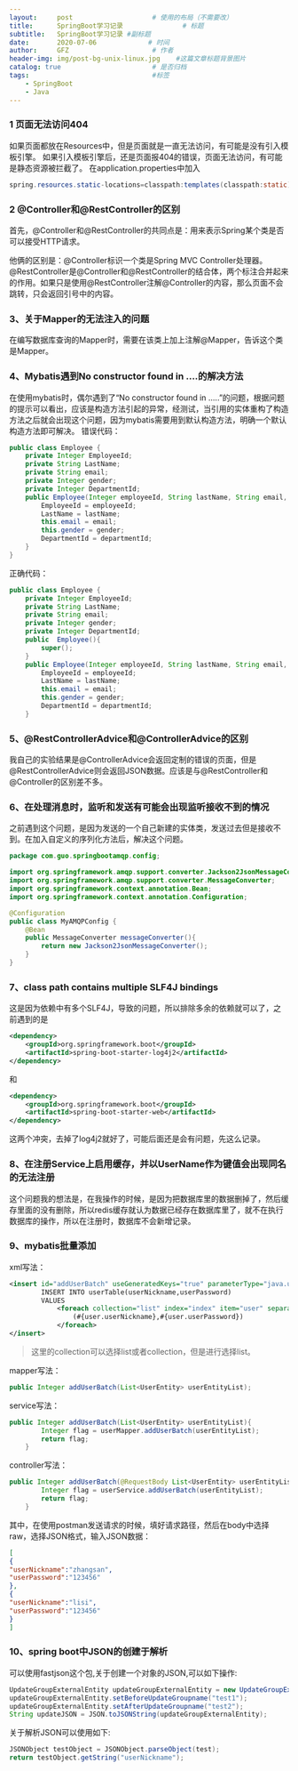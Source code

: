 ```yaml
---
layout:     post                    # 使用的布局（不需要改）
title:      SpringBoot学习记录               # 标题 
subtitle:   SpringBoot学习记录 #副标题
date:       2020-07-06             # 时间
author:     GFZ                     # 作者
header-img: img/post-bg-unix-linux.jpg    #这篇文章标题背景图片
catalog: true                       # 是否归档
tags:                               #标签
    - SpringBoot
    - Java
---
```


### 1 页面无法访问404

如果页面都放在Resources中，但是页面就是一直无法访问，有可能是没有引入模板引擎。
如果引入模板引擎后，还是页面报404的错误，页面无法访问，有可能是静态资源被拦截了。
在application.properties中加入
```java
spring.resources.static-locations=classpath:templates(classpath:static)
```

### 2 @Controller和@RestController的区别

首先，@Controller和@RestController的共同点是：用来表示Spring某个类是否可以接受HTTP请求。

他俩的区别是：@Controller标识一个类是Spring MVC Controller处理器。@RestController是@Controller和@RestController的结合体，两个标注合并起来的作用。如果只是使用@RestController注解@Controller的内容，那么页面不会跳转，只会返回引号中的内容。

### 3、关于Mapper的无法注入的问题

在编写数据库查询的Mapper时，需要在该类上加上注解@Mapper，告诉这个类是Mapper。
### 4、Mybatis遇到No constructor found in ....的解决方法
在使用mybatis时，偶尔遇到了“No constructor found in .....”的问题，根据问题的提示可以看出，应该是构造方法引起的异常，经测试，当引用的实体重构了构造方法之后就会出现这个问题，因为mybatis需要用到默认构造方法，明确一个默认构造方法即可解决。
错误代码：
```java
public class Employee {
    private Integer EmployeeId;
    private String LastName;
    private String email;
    private Integer gender;
    private Integer DepartmentId;
    public Employee(Integer employeeId, String lastName, String email, Integer gender, Integer departmentId) {
        EmployeeId = employeeId;
        LastName = lastName;
        this.email = email;
        this.gender = gender;
        DepartmentId = departmentId;
    }
}
```
正确代码：
```java
public class Employee {
    private Integer EmployeeId;
    private String LastName;
    private String email;
    private Integer gender;
    private Integer DepartmentId;
    public  Employee(){
        super();
    }
    public Employee(Integer employeeId, String lastName, String email, Integer gender, Integer departmentId) {
        EmployeeId = employeeId;
        LastName = lastName;
        this.email = email;
        this.gender = gender;
        DepartmentId = departmentId;
    }
```
### 5、@RestControllerAdvice和@ControllerAdvice的区别
我自己的实验结果是@ControllerAdvice会返回定制的错误的页面，但是@RestControllerAdvice则会返回JSON数据。应该是与@RestController和@Controller的区别差不多。
### 6、在处理消息时，监听和发送有可能会出现监听接收不到的情况
之前遇到这个问题，是因为发送的一个自己新建的实体类，发送过去但是接收不到。在加入自定义的序列化方法后，解决这个问题。
```java
package com.guo.springbootamqp.config;

import org.springframework.amqp.support.converter.Jackson2JsonMessageConverter;
import org.springframework.amqp.support.converter.MessageConverter;
import org.springframework.context.annotation.Bean;
import org.springframework.context.annotation.Configuration;

@Configuration
public class MyAMQPConfig {
    @Bean
    public MessageConverter messageConverter(){
        return new Jackson2JsonMessageConverter();
    }
}
```
### 7、class path contains multiple SLF4J bindings
这是因为依赖中有多个SLF4J，导致的问题，所以排除多余的依赖就可以了，之前遇到的是
```xml
<dependency>
    <groupId>org.springframework.boot</groupId>
    <artifactId>spring-boot-starter-log4j2</artifactId>
</dependency>
```
和
```xml
<dependency>
    <groupId>org.springframework.boot</groupId>
    <artifactId>spring-boot-starter-web</artifactId>
</dependency>
```

这两个冲突，去掉了log4j2就好了，可能后面还是会有问题，先这么记录。
### 8、在注册Service上启用缓存，并以UserName作为键值会出现同名的无法注册
这个问题我的想法是，在我操作的时候，是因为把数据库里的数据删掉了，然后缓存里面的没有删除，所以redis缓存就认为数据已经存在数据库里了，就不在执行数据库的操作，所以在注册时，数据库不会新增记录。
### 9、mybatis批量添加
xml写法：
```xml
<insert id="addUserBatch" useGeneratedKeys="true" parameterType="java.util.List">
        INSERT INTO userTable(userNickname,userPassword)
        VALUES
            <foreach collection="list" index="index" item="user" separator=",">
                (#{user.userNickname},#{user.userPassword})
            </foreach>
</insert>
```
> 这里的collection可以选择list或者collection，但是进行选择list。  

mapper写法：
```java
public Integer addUserBatch(List<UserEntity> userEntityList);
```
service写法：
```java
public Integer addUserBatch(List<UserEntity> userEntityList){
        Integer flag = userMapper.addUserBatch(userEntityList);
        return flag;
    }
```
controller写法：
```java
public Integer addUserBatch(@RequestBody List<UserEntity> userEntityList){
        Integer flag = userService.addUserBatch(userEntityList);
        return flag;
    }
```
其中，在使用postman发送请求的时候，填好请求路径，然后在body中选择raw，选择JSON格式，输入JSON数据：
```json
[
{
"userNickname":"zhangsan",
"userPassword":"123456"
},
{
"userNickname":"lisi",
"userPassword":"123456"
}
]
```
###  10、spring boot中JSON的创建于解析
可以使用fastjson这个包,关于创建一个对象的JSON,可以如下操作:
```java
UpdateGroupExternalEntity updateGroupExternalEntity = new UpdateGroupExternalEntity();
updateGroupExternalEntity.setBeforeUpdateGroupname("test1");
updateGroupExternalEntity.setAfterUpdateGroupname("test2");
String updateJSON = JSON.toJSONString(updateGroupExternalEntity);
```
关于解析JSON可以使用如下:
```java
JSONObject testObject = JSONObject.parseObject(test);
return testObject.getString("userNickname");
```
